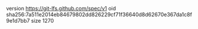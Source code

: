 version https://git-lfs.github.com/spec/v1
oid sha256:7a511e2014eb84679802dd826229cf71f36640d8d62670e367da1c8f9e1d7bb7
size 1270
